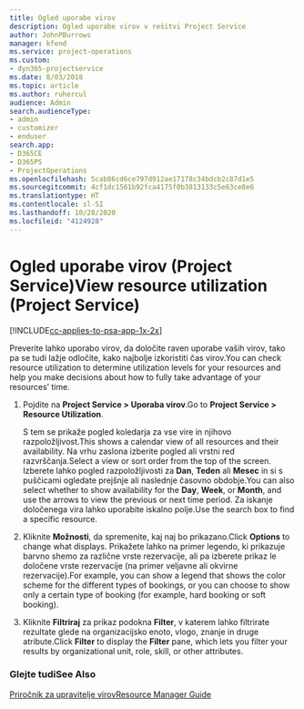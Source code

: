 ```yaml
---
title: Ogled uporabe virov
description: Ogled uporabe virov v rešitvi Project Service
author: JohnPBurrows
manager: kfend
ms.service: project-operations
ms.custom:
- dyn365-projectservice
ms.date: 8/03/2018
ms.topic: article
ms.author: ruhercul
audience: Admin
search.audienceType:
- admin
- customizer
- enduser
search.app:
- D365CE
- D365PS
- ProjectOperations
ms.openlocfilehash: 5cab86cd6ce797d912ae17178c34bdcb2c87d1e5
ms.sourcegitcommit: 4cf1dc1561b92fca4175f0b3813133c5e63ce8e6
ms.translationtype: HT
ms.contentlocale: sl-SI
ms.lasthandoff: 10/28/2020
ms.locfileid: "4124928"
---
```

# <a name="view-resource-utilization-project-service"></a><span data-ttu-id="a3f72-103">Ogled uporabe virov (Project Service)</span><span class="sxs-lookup"><span data-stu-id="a3f72-103">View resource utilization (Project Service)</span></span>

[!INCLUDE[cc-applies-to-psa-app-1x-2x](../includes/cc-applies-to-psa-app-1x-2x.md)]

<span data-ttu-id="a3f72-104">Preverite lahko uporabo virov, da določite raven uporabe vaših virov, tako pa se tudi lažje odločite, kako najbolje izkoristiti čas virov.</span><span class="sxs-lookup"><span data-stu-id="a3f72-104">You can check resource utilization to determine utilization levels for your resources and help you make decisions about how to fully take advantage of your resources’ time.</span></span>  
  
1. <span data-ttu-id="a3f72-105">Pojdite na **Project Service > Uporaba virov**.</span><span class="sxs-lookup"><span data-stu-id="a3f72-105">Go to **Project Service > Resource Utilization**.</span></span> 

     <span data-ttu-id="a3f72-106">S tem se prikaže pogled koledarja za vse vire in njihovo razpoložljivost.</span><span class="sxs-lookup"><span data-stu-id="a3f72-106">This shows a calendar view of all resources and their availability.</span></span> <span data-ttu-id="a3f72-107">Na vrhu zaslona izberite pogled ali vrstni red razvrščanja.</span><span class="sxs-lookup"><span data-stu-id="a3f72-107">Select a view or sort order from the top of the screen.</span></span> <span data-ttu-id="a3f72-108">Izberete lahko pogled razpoložljivosti za **Dan**, **Teden** ali **Mesec** in si s puščicami ogledate prejšnje ali naslednje časovno obdobje.</span><span class="sxs-lookup"><span data-stu-id="a3f72-108">You can also select whether to show availability for the **Day**, **Week**, or **Month**, and use the arrows to view the previous or next time period.</span></span> <span data-ttu-id="a3f72-109">Za iskanje določenega vira lahko uporabite iskalno polje.</span><span class="sxs-lookup"><span data-stu-id="a3f72-109">Use the search box to find a specific resource.</span></span>      
  
2. <span data-ttu-id="a3f72-110">Kliknite **Možnosti**, da spremenite, kaj naj bo prikazano.</span><span class="sxs-lookup"><span data-stu-id="a3f72-110">Click **Options** to change what displays.</span></span> <span data-ttu-id="a3f72-111">Prikažete lahko na primer legendo, ki prikazuje barvno shemo za različne vrste rezervacije, ali pa izberete prikaz le določene vrste rezervacije (na primer veljavne ali okvirne rezervacije).</span><span class="sxs-lookup"><span data-stu-id="a3f72-111">For example, you can show a legend that shows the color scheme for the different types of bookings, or you can choose to show only a certain type of booking (for example, hard booking or soft booking).</span></span>  

3. <span data-ttu-id="a3f72-112">Kliknite **Filtriraj** za prikaz podokna **Filter**, v katerem lahko filtrirate rezultate glede na organizacijsko enoto, vlogo, znanje in druge atribute.</span><span class="sxs-lookup"><span data-stu-id="a3f72-112">Click **Filter** to display the **Filter** pane, which lets you filter your results by organizational unit, role, skill, or other attributes.</span></span>  
  
### <a name="see-also"></a><span data-ttu-id="a3f72-113">Glejte tudi</span><span class="sxs-lookup"><span data-stu-id="a3f72-113">See Also</span></span>  
 [<span data-ttu-id="a3f72-114">Priročnik za upravitelje virov</span><span class="sxs-lookup"><span data-stu-id="a3f72-114">Resource Manager Guide</span></span>](../psa/resource-manager-guide.md)
